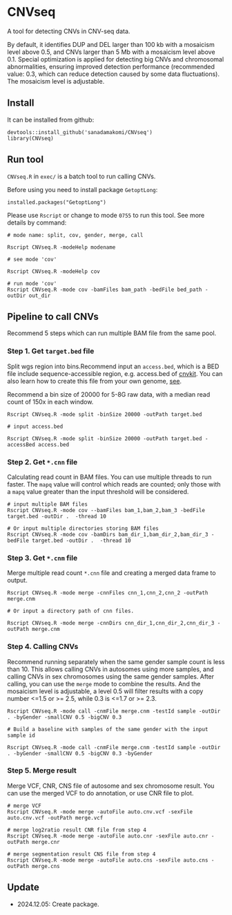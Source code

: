 # CNVseq
A tool for detecting CNVs in CNV-seq data. 

By default, it identifies DUP and DEL larger than 100 kb with a mosaicism level above 0.5, and CNVs larger than 5 Mb with a mosaicism level above 0.1. Special optimization is applied for detecting big CNVs and chromosomal abnormalities, ensuring improved detection performance (recommended value: 0.3, which can reduce detection caused by some data fluctuations). The mosaicism level is adjustable.

## Install
It can be installed from github:

```
devtools::install_github('sanadamakomi/CNVseq')
library(CNVseq)
```
## Run tool

`CNVseq.R` in `exec/` is a batch tool to run calling CNVs.

Before using you need to install package `GetoptLong`:

```
installed.packages("GetoptLong")
```

Please use `Rscript` or change to mode `0755` to run this tool. See more details by command:
```
# mode name: split, cov, gender, merge, call

Rscript CNVseq.R -modeHelp modename

# see mode 'cov'

Rscript CNVseq.R -modeHelp cov

# run mode 'cov'
Rscript CNVseq.R -mode cov -bamFiles bam_path -bedFile bed_path -outDir out_dir
```
## Pipeline to call CNVs

Recommend 5 steps which can run multiple BAM file from the same pool.

### Step 1. Get `target.bed` file

Split wgs region into bins.Recommend input an `access.bed`, which is a BED file include sequence-accessible region, e.g. access.bed of [cnvkit](https://github.com/etal/cnvkit/tree/master/data). You can also learn how to create this file from your own genome, [see](https://cnvkit.readthedocs.io/en/stable/pipeline.html#access).

Recommend a bin size of 20000 for 5-8G raw data, with a median read count of 150x in each window.

```
Rscript CNVseq.R -mode split -binSize 20000 -outPath target.bed

# input access.bed

Rscript CNVseq.R -mode split -binSize 20000 -outPath target.bed -accessBed access.bed
```

### Step 2. Get `*.cnn` file
Calculating read count in BAM files. You can use multiple threads to run faster. The `mapq` value will control which reads are counted; only those with a `mapq` value greater than the input threshold will be considered.

```
# input multiple BAM files
Rscript CNVseq.R -mode cov --bamFiles bam_1,bam_2,bam_3 -bedFile target.bed -outDir .  -thread 10

# Or input multiple directories storing BAM files
Rscript CNVseq.R -mode cov -bamDirs bam_dir_1,bam_dir_2,bam_dir_3 -bedFile target.bed -outDir .  -thread 10
```

### Step 3. Get `*.cnm` file
Merge multiple read count `*.cnn` file and creating a merged data frame to output.

```
Rscript CNVseq.R -mode merge -cnnFiles cnn_1,cnn_2,cnn_2 -outPath merge.cnm

# Or input a directory path of cnn files.

Rscript CNVseq.R -mode merge -cnnDirs cnn_dir_1,cnn_dir_2,cnn_dir_3 -outPath merge.cnm
```

### Step 4. Calling CNVs

Recommend running separately when the same gender sample count is less than 10. This allows calling CNVs in autosomes using more samples, and calling CNVs in sex chromosomes using the same gender samples. After calling, you can use the `merge` mode to combine the results. And the mosaicism level is adjustable, a level 0.5 will filter results with a copy number <=1.5 or >= 2.5, while 0.3 is <=1.7 or >= 2.3.
```
Rscript CNVseq.R -mode call -cnmFile merge.cnm -testId sample -outDir . -byGender -smallCNV 0.5 -bigCNV 0.3

# Build a baseline with samples of the same gender with the input sample id

Rscript CNVseq.R -mode call -cnmFile merge.cnm -testId sample -outDir . -byGender -smallCNV 0.5 -bigCNV 0.3 -byGender

```

### Step 5. Merge result
Merge VCF, CNR, CNS file of autosome and sex chromosome result. You can use the merged VCF to do annotation, or use CNR file to plot.
```
# merge VCF
Rscript CNVseq.R -mode merge -autoFile auto.cnv.vcf -sexFile auto.cnv.vcf -outPath merge.vcf

# merge log2ratio result CNR file from step 4
Rscript CNVseq.R -mode merge -autoFile auto.cnr -sexFile auto.cnr -outPath merge.cnr

# merge segmentation result CNS file from step 4
Rscript CNVseq.R -mode merge -autoFile auto.cns -sexFile auto.cns -outPath merge.cns
```

## Update
* 2024.12.05: Create package.

